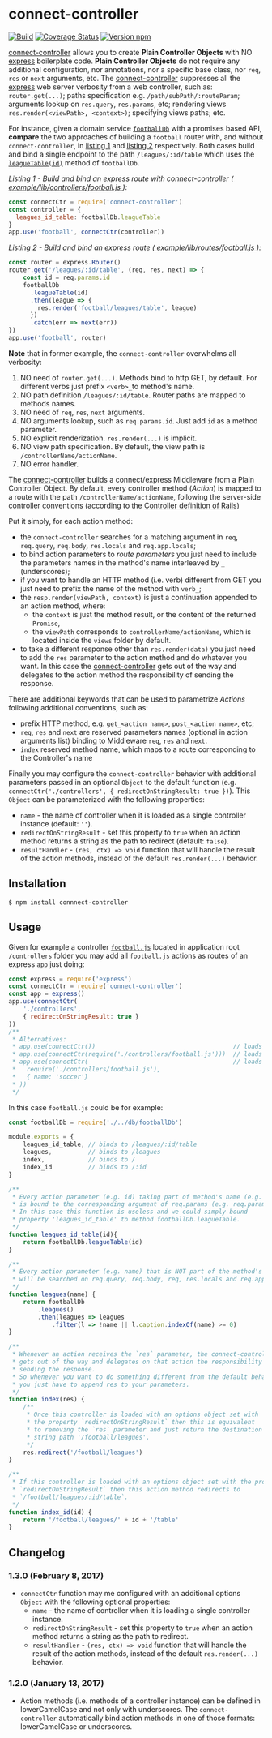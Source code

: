 # connect-controller

[![Build](https://travis-ci.org/CCISEL/connect-controller.svg?branch=master)](https://travis-ci.org/CCISEL/connect-controller)
[![Coverage Status](https://coveralls.io/repos/github/CCISEL/connect-controller/badge.svg?branch=master)](https://coveralls.io/github/CCISEL/connect-controller?branch=master)
[![Version npm](https://img.shields.io/npm/v/connect-controller.svg)](https://www.npmjs.com/package/connect-controller)

[connect-controller](https://www.npmjs.com/package/connect-controller) allows you to
create **Plain Controller Objects** with NO [express](https://www.npmjs.com/package/express)
boilerplate code. 
**Plain Controller Objects** do not require any additional configuration,
nor annotations, nor a specific base class, nor `req`, `res` or `next` arguments, etc.
The [connect-controller](https://www.npmjs.com/package/connect-controller) suppresses
all the [express](https://www.npmjs.com/package/express) web server verbosity
from a web controller, such as:
`router.get(...)`; paths specification e.g. `/path/subPath/:routeParam`;
arguments lookup on `res.query`, `res.params`, etc;  rendering views
`res.render(<viewPath>, <context>)`; specifying views paths; etc.

For instance, given a domain service [`footballDb`](example/lib/db/footballDb.js)
with a promises based API, **compare** the two approaches of building a `football` router
with, and without `connect-controller`,
in [listing 1](#list-with-connect-ctr) and [listing 2](#list-without-connect-ctr) respectively.
Both cases build and bind a single endpoint to the path `/leagues/:id/table` which uses the
[`leagueTable(id)`](example/lib/db/footballDb.js#L35) method of `footballDb`.

<a name="list-with-connect-ctr">
    <em>
        Listing 1 - Build and bind an express route with connect-controller
        (<a href="https://github.com/CCISEL/connect-controller/blob/master/example/lib/controllers/football.js">
            example/lib/controllers/football.js
        </a>):
    </em>
</a>

```js
const connectCtr = require('connect-controller')
const controller = {
  leagues_id_table: footballDb.leagueTable
}
app.use('football', connectCtr(controller))
```  

<a name="list-without-connect-ctr">
    <em>
        Listing 2 - Build and bind an express route
        (<a href="https://github.com/CCISEL/connect-controller/blob/master/example/lib/routes/football.js">
            example/lib/routes/football.js
        </a>):
    </em>
</a>

```js
const router = express.Router()
router.get('/leagues/:id/table', (req, res, next) => {
    const id = req.params.id
    footballDb
      .leagueTable(id)
      .then(league => {
        res.render('football/leagues/table', league)
      })
      .catch(err => next(err))
})
app.use('football', router)
```

**Note** that in former example, the `connect-controller` overwhelms all verbosity:
  1. NO need of `router.get(...)`. Methods bind to http GET, by default. For different verbs 
  just prefix `<verb>_`to method's name.
  2. NO path definition `/leagues/:id/table`. Router paths are mapped to methods names.
  2. NO need of `req`, `res`, `next` arguments.
  3. NO arguments lookup, such as `req.params.id`. Just add `id` as a method parameter.
  4. NO explicit renderization. `res.render(...)` is implicit.
  5. NO view path specification. By default, the view path is `/controllerName/actionName`.
  6. NO error handler.

The [connect-controller](https://www.npmjs.com/package/connect-controller)
builds a connect/express Middleware from a Plain Controller Object.
By default, every controller method (_Action_) is mapped to a route with the path
`/controllerName/actionName`, following the server-side controller conventions
(according to the [Controller definition of Rails]( https://en.wikipedia.org/wiki/Ruby_on_Rails#Technical_overview))

Put it simply, for each action method:

* the `connect-controller` searches for a matching argument in `req`, `req.query`, `req.body`, 
`res.locals` and `req.app.locals`;
* to bind action parameters to _route parameters_ you just need to include
the parameters names in the method's name interleaved by `_` (underscores);
* if you want to handle an HTTP method (i.e. verb) different from GET you just need to
prefix the name of the method with `verb_`;
* the `resp.render(viewPath, context)` is just a continuation appended to an action method,
where:
   * the `context` is just the method result, or the content of the returned `Promise`,
   * the `viewPath` corresponds to `controllerName/actionName`, which is located inside the `views` folder by default.
* to take a different response other than `res.render(data)` you just need to add the
`res` parameter to the action method and do whatever you want. In this case the 
[connect-controller](https://www.npmjs.com/package/connect-controller) gets out of the way and delegates
to the action method the responsibility of sending the response.

There are additional keywords that can be used to parametrize _Actions_
following additional conventions, such as:
   * prefix HTTP method, e.g. `get_<action name>`, `post_<action name>`, etc; 
   * `req`, `res` and `next` are reserved parameters names (optional in action arguments
   list) binding to Middleware `req`, `res` and `next`.
   * `index` reserved method name, which maps to a route corresponding to the Controller's
   name

Finally you may configure the `connect-controller` behavior with additional parameters 
passed in an optional `Object` to the default function (e.g. `connectCtr('./controllers', { redirectOnStringResult: true })`).
This `Object` can be parameterized with the following properties:
   * `name` - the name of controller when it is loaded as a single controller instance (default: `''`).
   * `redirectOnStringResult` - set this property to `true` when an action method returns a string as the path to redirect (default: `false`).
   * `resultHandler` - `(res, ctx) => void` function that will handle the result of the action methods, instead of the default `res.render(...)` behavior.
  
## Installation

    $ npm install connnect-controller

## Usage

Given for example a controller [`football.js`](example/lib/controllers/football.js)
located in application root `/controllers`
folder you may add all `football.js` actions as routes of an express `app` just doing:

```js
const express = require('express')
const connectCtr = require('connect-controller')
const app = express()
app.use(connectCtr(
    './controllers',
    { redirectOnStringResult: true }
))
/**
 * Alternatives:
 * app.use(connectCtr())                                      // loads all controllers located in controllers folder
 * app.use(connectCtr(require('./controllers/football.js')))  // loads a single controller object
 * app.use(connectCtr(                                        // loads a single controller object with name soccer
 *   require('./controllers/football.js'),
 *   { name: 'soccer'} 
 * ))  
 */
```

In this case `football.js` could be for example:

```js
const footballDb = require('./../db/footballDb')

module.exports = {
    leagues_id_table, // binds to /leagues/:id/table
    leagues,          // binds to /leagues
    index,            // binds to /
    index_id          // binds to /:id
}

/**
 * Every action parameter (e.g. id) taking part of method's name (e.g. _id_)
 * is bound to the corresponding argument of req.params (e.g. req.params.id).
 * In this case this function is useless and we could simply bound 
 * property 'leagues_id_table' to method footballDb.leagueTable.
 */
function leagues_id_table(id){
    return footballDb.leagueTable(id)
}

/**
 * Every action parameter (e.g. name) that is NOT part of the method's name
 * will be searched on req.query, req.body, req, res.locals and req.app.locals.
 */
function leagues(name) {
    return footballDb
        .leagues()
        .then(leagues => leagues
            .filter(l => !name || l.caption.indexOf(name) >= 0)
}

/**
 * Whenever an action receives the `res` parameter, the connect-controller
 * gets out of the way and delegates on that action the responsibility of
 * sending the response.
 * So whenever you want to do something different from the default behavior 
 * you just have to append res to your parameters.
 */
function index(res) {
    /**
     * Once this controller is loaded with an options object set with
     * the property `redirectOnStringResult` then this is equivalent
     * to removing the `res` parameter and just return the destination
     * string path '/football/leagues'.
     */
    res.redirect('/football/leagues')
}

/**
 * If this controller is loaded with an options object set with the property 
 * `redirectOnStringResult` then this action method redirects to 
 * `/football/leagues/:id/table`.
 */
function index_id(id) {
    return '/football/leagues/' + id + '/table'
}

```

## Changelog

### 1.3.0 (February 8, 2017)

* `connectCtr` function may me configured with an additional options `Object` 
with the following optional properties:
   * `name` - the name of controller when it is loading a single controller instance.
   * `redirectOnStringResult` - set this property to `true` when an action method returns a string as the path to redirect.
   * `resultHandler` - `(res, ctx) => void` function that will handle the result of the action methods, instead of the default `res.render(...)` behavior.

### 1.2.0 (January 13, 2017)

* Action methods (i.e. methods of a controller instance) can be defined in lowerCamelCase and not only with
underscores. The `connect-controller` automatically bind action methods in one of those formats:
 lowerCamelCase or underscores. 